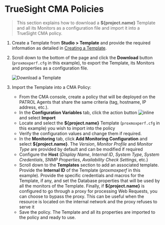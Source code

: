 # TrueSight CMA Policies

> This section explains how to download a **${project.name}** Template and all its Monitors as a configuration file and import it into a TrueSight CMA policy.

1. Create a Template from **Studio > Template** and provide the required information as detailed in
[Creating a Template](./hosts-templates.html#Step_2_Creating_Templates).

2. Scroll down to the bottom of the page and click the **Download** button (```proxmoxperf.cfg``` in this example), to export the Template, its Monitors and properties as a configuration file.

    ![Download a Template](./images/Export_Config_Button.png)

3. Import the Template into a CMA Policy:

    - From the CMA console, create a policy that will be deployed on the PATROL Agents that share the same criteria (tag, hostname, IP address, etc.).
    - In the **Configuration Variables** tab, click the action button ![inline](./images/TS_Action_Menu.png) and select **Import**
    - Locate and select the **${project.name}** Template (```proxmoxperf.cfg``` in this example) you wish to import into the policy
    - Verify the configuration values and change them if required.
    - In the **Monitoring** tab, click **Add Monitoring Configuration** and select **${project.name}**. The _Version_, _Monitor Profile_ and _Monitor Type_ are provided by default and can be modified if required
    - Configure the **Host** (_Display Name_, _Internal ID_, _System Type_, _System Credentials_, _SNMP Properties_, _Availability Check Settings_, etc.)
    - Scroll down to the **Templates** section to add an associated template. Provide the **Internal ID** of the Template (_proxmoxperf_ in this example). Provide the specific credentials and macros for the Template, if any, and set the Database properties that will be used by all the monitors of the Template. Finally, if **${project.name}** is configured to go through a proxy for processing Web Requests, you can choose to bypass the proxy. This can be useful when the resource is located on the internal network and the proxy refuses to serve it
    - Save the policy. The Template and all its properties are imported to the policy and ready to use.

